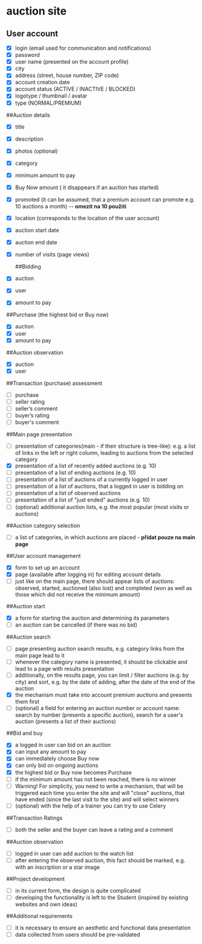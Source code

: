# auction site

## User account
- [x] login (email used for communication and notifications)
- [x] password
- [x] user name (presented on the account profile)
- [x] city
- [x] address (street, house number, ZIP code)
- [x] account creation date
- [x] account status (ACTIVE / INACTIVE / BLOCKED)
- [x] logotype / thumbnail / avatar
- [x] type (NORMAL/PREMIUM)

##Auction details
- [x] title
- [x] description
- [x] photos (optional)
- [x] category
- [x] minimum amount to pay
- [x] Buy Now amount ( it disappears if an auction has started) 
- [x] promoted (it can be assumed, that a premium account can promote e.g. 10 auctions a month) -- **omezit na 10 použiti**
- [x] location (corresponds to the location of the user account)
- [x] auction start date
- [x] auction end date
- [x] number of visits (page views) 

  ##Bidding
- [x] auction
- [x] user
- [x] amount to pay

 ##Purchase (the highest bid or Buy now)
- [x] auction
- [x] user
- [x] amount to pay

 ##Auction observation
- [x] auction
- [x] user

##Transaction (purchase) assessment
- [ ] purchase
- [ ] seller rating
- [ ] seller’s comment
- [ ] buyer’s rating
- [ ] buyer's comment

##Main page presentation
- [ ] presentation of categories(main - if their structure is tree-like): e.g. a list of links in the left or right column, leading to auctions from the selected category
- [x] presentation of a list of recently added auctions (e.g. 10)
- [ ] presentation of a list of ending auctions (e.g. 10)
- [ ] presentation of a list of auctions of a currently logged in user
- [ ] presentation of a list of auctions, that a logged in user is bidding on
- [ ] presentation of a list of observed auctions
- [ ] presentation of a list of "just ended" auctions (e.g. 10)
- [ ] (optional) additional auction lists, e.g. the most popular (most visits or auctions)

##Auction category selection
- [ ] a list of categories, in which auctions are placed - **přidat pouze na main page**

##User account management
- [x] form to set up an account
- [x] page (available after logging in) for editing account details
- [ ] just like on the main page, there should appear lists of auctions: observed, started, auctioned (also lost) and completed (won as well as those which did not receive the minimum amount)

##Auction start
- [x] a form for starting the auction and determining its parameters
- [ ] an auction can be cancelled (if there was no bid)

##Auction search
- [ ] page presenting auction search results, e.g. category links from the main page lead to it
- [ ] whenever the category name is presented, it should be clickable and lead to a page with results presentation
- [ ] additionally, on the results page, you can limit / filter auctions (e.g. by city) and sort, e.g. by the date of adding, after the date of the end of the auction
- [x] the mechanism must take into account premium auctions and presents them first
- [ ] (optional) a field for entering an auction number or account name: search by number (presents a specific auction), search for a user's auction (presents a list of their auctions)

##Bid and buy
- [x] a logged in user can bid on an auction
- [x] can input any amount to pay
- [x] can immediately choose Buy now
- [x] can only bid on ongoing auctions
- [x] the highest bid or Buy now becomes Purchase
- [ ] if the minimum amount has not been reached, there is no winner
- [ ] Warning! For simplicity, you need to write a mechanism, that will be triggered each time you enter the site and will "close" auctions, that have ended (since the last visit to the site) and will select winners
- [ ] (optional) with the help of a trainer you can try to use Celery

##Transaction Ratings
- [ ] both the seller and the buyer can leave a rating and a comment

##Auction observation
- [ ] logged in user can add auction to the watch list
- [ ] after entering the observed auction, this fact should be marked, e.g. with an inscription or a star image

##Project development
- [ ] in its current form, the design is quite complicated
- [ ] developing the functionality is left to the Student (inspired by existing websites and own ideas)

##Additional requirements
- [ ] it is necessary to ensure an aesthetic and functional data presentation
- [ ] data collected from users should be pre-validated
